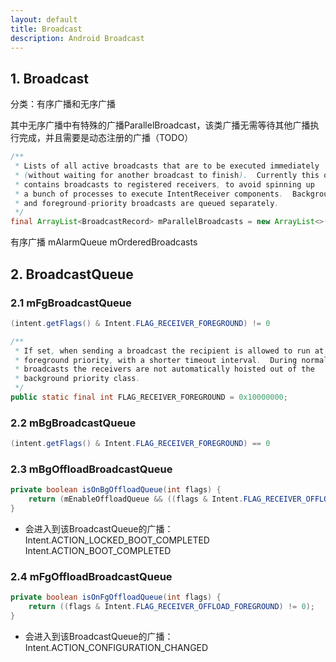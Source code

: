 ```yaml
---
layout: default
title: Broadcast
description: Android Broadcast
---
```


## 1. Broadcast
分类：有序广播和无序广播

其中无序广播中有特殊的广播ParallelBroadcast，该类广播无需等待其他广播执行完成，并且需要是动态注册的广播（TODO）
```java
/**
 * Lists of all active broadcasts that are to be executed immediately
 * (without waiting for another broadcast to finish).  Currently this only
 * contains broadcasts to registered receivers, to avoid spinning up
 * a bunch of processes to execute IntentReceiver components.  Background-
 * and foreground-priority broadcasts are queued separately.
 */
final ArrayList<BroadcastRecord> mParallelBroadcasts = new ArrayList<>();
```

有序广播
mAlarmQueue
mOrderedBroadcasts

## 2. BroadcastQueue
### 2.1 mFgBroadcastQueue
```java
(intent.getFlags() & Intent.FLAG_RECEIVER_FOREGROUND) != 0

/**
 * If set, when sending a broadcast the recipient is allowed to run at
 * foreground priority, with a shorter timeout interval.  During normal
 * broadcasts the receivers are not automatically hoisted out of the
 * background priority class.
 */
public static final int FLAG_RECEIVER_FOREGROUND = 0x10000000;
```


### 2.2 mBgBroadcastQueue
```java
(intent.getFlags() & Intent.FLAG_RECEIVER_FOREGROUND) == 0
```


### 2.3 mBgOffloadBroadcastQueue
```java
private boolean isOnBgOffloadQueue(int flags) {
    return (mEnableOffloadQueue && ((flags & Intent.FLAG_RECEIVER_OFFLOAD) != 0));
}
```
- 会进入到该BroadcastQueue的广播：
Intent.ACTION_LOCKED_BOOT_COMPLETED
Intent.ACTION_BOOT_COMPLETED

### 2.4 mFgOffloadBroadcastQueue
```java
private boolean isOnFgOffloadQueue(int flags) {                                                                                                                         
    return ((flags & Intent.FLAG_RECEIVER_OFFLOAD_FOREGROUND) != 0);
}
```
- 会进入到该BroadcastQueue的广播：
Intent.ACTION_CONFIGURATION_CHANGED

